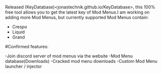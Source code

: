Released (KeyDatabase)<jonastechnik.github.io/KeyDatabase>, this 100% free tool allows you to get the latest key of Mod Menus.I am working on adding more Mod Menus, but currently supported Mod Menus contain:
- Crespo
- Liquid
- Grand

#Confirmed features:

-Join discord server of mod menus via the website
-Mod Menu database(Downloads)
-Cracked mod menu downloads
-Custom Mod Menu launcher / injector